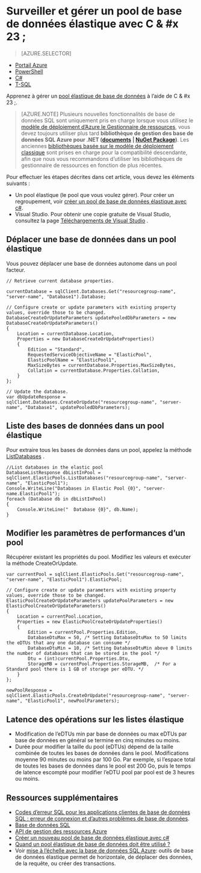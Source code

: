 <properties
    pageTitle="Surveiller et gérer un pool de base de données élastique avec c# | Microsoft Azure"
    description="Utiliser des techniques de développement c# de base de données pour gérer un regroupement élastique de base de données de base de données SQL Azure."
    services="sql-database"
    documentationCenter=""
    authors="stevestein"
    manager="jhubbard"
    editor=""/>

<tags
    ms.service="sql-database"
    ms.devlang="NA"
    ms.topic="article"
    ms.tgt_pltfrm="csharp"
    ms.workload="data-management"
    ms.date="10/04/2016"
    ms.author="sstein"/>

# <a name="monitor-and-manage-an-elastic-database-pool-with-cx23"></a>Surveiller et gérer un pool de base de données élastique avec C & #x 23 ; 

> [AZURE.SELECTOR]
- [Portail Azure](sql-database-elastic-pool-manage-portal.md)
- [PowerShell](sql-database-elastic-pool-manage-powershell.md)
- [C#](sql-database-elastic-pool-manage-csharp.md)
- [T-SQL](sql-database-elastic-pool-manage-tsql.md)


Apprenez à gérer un [pool élastique de base de données](sql-database-elastic-pool.md) à l’aide de C & #x 23 ;. 

>[AZURE.NOTE] Plusieurs nouvelles fonctionnalités de base de données SQL sont uniquement pris en charge lorsque vous utilisez le [modèle de déploiement d’Azure le Gestionnaire de ressources](../azure-resource-manager/resource-group-overview.md), vous devez toujours utiliser plus tard **bibliothèque de gestion des base de données SQL Azure pour .NET ([documents](https://msdn.microsoft.com/library/azure/mt349017.aspx) | [NuGet Package](https://www.nuget.org/packages/Microsoft.Azure.Management.Sql))**. Les anciennes [bibliothèques basée sur le modèle de déploiement classique](https://www.nuget.org/packages/Microsoft.WindowsAzure.Management.Sql) sont prises en charge pour la compatibilité descendante, afin que nous vous recommandons d’utiliser les bibliothèques de gestionnaire de ressources en fonction de plus récentes.

Pour effectuer les étapes décrites dans cet article, vous devez les éléments suivants :

- Un pool élastique (le pool que vous voulez gérer). Pour créer un regroupement, voir [créer un pool de base de données élastique avec c#](sql-database-elastic-pool-create-csharp.md).
- Visual Studio. Pour obtenir une copie gratuite de Visual Studio, consultez la page [Téléchargements de Visual Studio](https://www.visualstudio.com/downloads/download-visual-studio-vs) .


## <a name="move-a-database-into-an-elastic-pool"></a>Déplacer une base de données dans un pool élastique

Vous pouvez déplacer une base de données autonome dans un pool facteur.  

    // Retrieve current database properties.

    currentDatabase = sqlClient.Databases.Get("resourcegroup-name", "server-name", "Database1").Database;

    // Configure create or update parameters with existing property values, override those to be changed.
    DatabaseCreateOrUpdateParameters updatePooledDbParameters = new DatabaseCreateOrUpdateParameters()
    {
        Location = currentDatabase.Location,
        Properties = new DatabaseCreateOrUpdateProperties()
        {
            Edition = "Standard",
            RequestedServiceObjectiveName = "ElasticPool",
            ElasticPoolName = "ElasticPool1",
            MaxSizeBytes = currentDatabase.Properties.MaxSizeBytes,
            Collation = currentDatabase.Properties.Collation,
        }
    };

    // Update the database.
    var dbUpdateResponse = sqlClient.Databases.CreateOrUpdate("resourcegroup-name", "server-name", "Database1", updatePooledDbParameters);

## <a name="list-databases-in-an-elastic-pool"></a>Liste des bases de données dans un pool élastique

Pour extraire tous les bases de données dans un pool, appelez la méthode [ListDatabases](https://msdn.microsoft.com/library/microsoft.azure.management.sql.elasticpooloperationsextensions.listdatabases) .

    //List databases in the elastic pool
    DatabaseListResponse dbListInPool = sqlClient.ElasticPools.ListDatabases("resourcegroup-name", "server-name", "ElasticPool1");
    Console.WriteLine("Databases in Elastic Pool {0}", "server-name.ElasticPool1");
    foreach (Database db in dbListInPool)
    {
        Console.WriteLine("  Database {0}", db.Name);
    }

## <a name="change-performance-settings-of-a-pool"></a>Modifier les paramètres de performances d’un pool

Récupérer existant les propriétés du pool. Modifiez les valeurs et exécuter la méthode CreateOrUpdate.

    var currentPool = sqlClient.ElasticPools.Get("resourcegroup-name", "server-name", "ElasticPool1").ElasticPool;

    // Configure create or update parameters with existing property values, override those to be changed.
    ElasticPoolCreateOrUpdateParameters updatePoolParameters = new ElasticPoolCreateOrUpdateParameters()
    {
        Location = currentPool.Location,
        Properties = new ElasticPoolCreateOrUpdateProperties()
        {
            Edition = currentPool.Properties.Edition,
            DatabaseDtuMax = 50, /* Setting DatabaseDtuMax to 50 limits the eDTUs that any one database can consume */
            DatabaseDtuMin = 10, /* Setting DatabaseDtuMin above 0 limits the number of databases that can be stored in the pool */
            Dtu = (int)currentPool.Properties.Dtu,
            StorageMB = currentPool.Properties.StorageMB,  /* For a Standard pool there is 1 GB of storage per eDTU. */
        }
    };

    newPoolResponse = sqlClient.ElasticPools.CreateOrUpdate("resourcegroup-name", "server-name", "ElasticPool1", newPoolParameters);


## <a name="latency-of-elastic-pool-operations"></a>Latence des opérations sur les listes élastique

- Modification de l’eDTUs min par base de données ou max eDTUs par base de données en général se termine en cinq minutes ou moins.
- Durée pour modifier la taille du pool (eDTUs) dépend de la taille combinée de toutes les bases de données dans le pool. Modifications moyenne 90 minutes ou moins par 100 Go. Par exemple, si l’espace total de toutes les bases de données dans le pool est 200 Go, puis le temps de latence escompté pour modifier l’eDTU pool par pool est de 3 heures ou moins.




## <a name="additional-resources"></a>Ressources supplémentaires

- [Codes d’erreur SQL pour les applications clientes de base de données SQL : erreur de connexion et d’autres problèmes de base de données](sql-database-develop-error-messages.md).
- [Base de données SQL](https://azure.microsoft.com/documentation/services/sql-database/)
- [API de gestion des ressources Azure](https://msdn.microsoft.com/library/azure/dn948464.aspx)
- [Créer un nouveau pool de base de données élastique avec c#](sql-database-elastic-pool-create-csharp.md)
- [Quand un pool élastique de base de données doit être utilisé ?](sql-database-elastic-pool-guidance.md)
- Voir [mise à l’échelle avec la base de données SQL Azure](sql-database-elastic-scale-introduction.md): outils de base de données élastique permet de horizontale, de déplacer des données, de la requête, ou créer des transactions.

